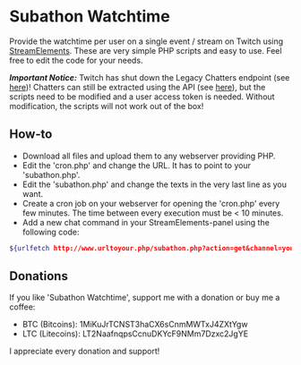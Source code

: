 # Subathon Watchtime

Provide the watchtime per user on a single event / stream on Twitch using [StreamElements](https://streamelements.com/). These are very simple PHP scripts and easy to use. Feel free to edit the code for your needs.

***Important Notice:***
Twitch has shut down the Legacy Chatters endpoint (see [here](https://discuss.dev.twitch.tv/t/legacy-chatters-endpoint-shutdown-details-and-timeline-april-2023/43161))! Chatters can still be extracted using the API (see [here](https://dev.twitch.tv/docs/api/reference/#get-chatters)), but the scripts need to be modified and a user access token is needed. Without modification, the scripts will not work out of the box!

## How-to

- Download all files and upload them to any webserver providing PHP.
- Edit the 'cron.php' and change the URL. It has to point to your 'subathon.php'.
- Edit the 'subathon.php' and change the texts in the very last line as you want.
- Create a cron job on your webserver for opening the 'cron.php' every few minutes. The time between every execution must be < 10 minutes.
- Add a new chat command in your StreamElements-panel using the following code:

```sh
${urlfetch http://www.urltoyour.php/subathon.php?action=get&channel=your_channel&user=${user.name}}
```

## Donations

If you like 'Subathon Watchtime', support me with a donation or buy me a coffee:
- BTC (Bitcoins): 1MiKuJrTCNST3haCX6sCnmMWTxJ4ZXtYgw
- LTC (Litecoins): LT2NaafnqpsCcnuDKYcF9NMm7Dzxc2JgYE

I appreciate every donation and support!
